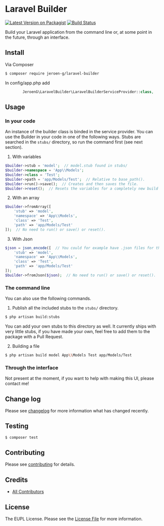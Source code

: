 # Laravel Builder

[![Latest Version on Packagist][ico-version]][link-packagist]
[![Build Status][ico-travis]][link-travis]


Build your Laravel application from the command line or, at some point in the future, through an interface.

## Install

Via Composer

``` bash
$ composer require jeroen-g/laravel-builder
```

In config/app.php add

``` php
        JeroenG\LaravelBuilder\LaravelBuilderServiceProvider::class,
```

## Usage

### In your code

An instance of the builder class is binded in the service provider. You can use the Builder in your code in one of the following ways.
Stubs are searched in the `stubs/` directory, so run the command first (see next section).

1. With variables
``` php
$builder->stub = 'model';  // model.stub found in stubs/
$builder->namespace = 'App\\Models';
$builder->class = 'Test';
$builder->path = 'app/Models/Test';  // Relative to base_path().
$builder->run()->save();  // Creates and then saves the file.
$builder->reset();  // Resets the variables for a completely new build process.
```

2. With an array
``` php
$builder->fromArray([
    'stub' => 'model',
    'namespace' => 'App\\Models',
    'class' => 'Test',
    'path' => 'app/Models/Test'
]);  // No need to run() or save() or reset().
```

3. With Json
``` php
$json = json_encode([  // You could for example have .json files for this.
    'stub' => 'model',
    'namespace' => 'App\\Models',
    'class' => 'Test',
    'path' => 'app/Models/Test'
]);
$builder->fromJson($json);  // No need to run() or save() or reset().
```

### The command line

You can also use the following commands.

1. Publish all the included stubs to the `stubs/` directory.
``` bash
$ php artisan build:stubs
```
You can add your own stubs to this directory as well.
It currently ships with very little stubs, if you have made your own, feel free to add them to the package with a Pull Request.

2. Building a file
``` bash
$ php artisan build model App\\Models Test app/Models/Test
```

### Through the interface

Not present at the moment, if you want to help with making this UI, please contact me!

## Change log

Please see [changelog](changelog.md) for more information what has changed recently.

## Testing

``` bash
$ composer test
```

## Contributing

Please see [contributing](contributing.md) for details.


## Credits

- [All Contributors][link-contributors]

## License

The EUPL License. Please see the [License File](license.md) for more information.

[ico-version]: https://img.shields.io/packagist/v/jeroen-g/laravel-builder.svg?style=flat-square
[ico-travis]: https://img.shields.io/travis/Jeroen-G/laravel-builder/master.svg?style=flat-square

[link-packagist]: https://packagist.org/packages/jeroen-g/laravel-builder
[link-travis]: https://travis-ci.org/Jeroen-G/laravel-builder
[link-contributors]: ../../contributors
